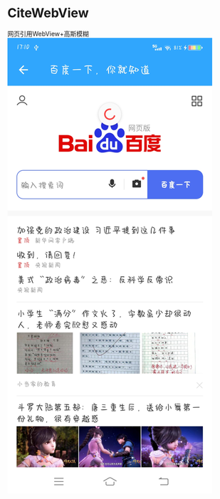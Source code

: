 # CiteWebView
网页引用WebView+高斯模糊
![image](https://raw.githubusercontent.com/GuiZhouAndroid/CiteWebView/master/Picture.jpg)
